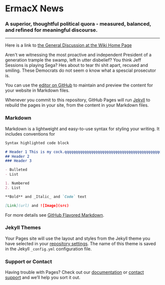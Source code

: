 
# ErmacX News
### A superior, thoughtful political quora - measured, balanced, and refined for meaningful discourse.  
___

Here is a link to [the General Discussion at the Wiki Home Page](https://github.com/ErmacX/ErmacX.github.io/wiki)

Aren't we witnessing the most proactive and independent President of a generation trample the swamp, left in utter disbelief?
You think Jeff Sessions is playing Sega? Hes about to tear thi shit apart, recused and smiling. These Democrats do not seem o know what a spescial prosecutor is.

You can use the [editor on GitHub](https://github.com/ErmacX/ErmacX.github.io/edit/master/index.md) to maintain and preview the content for your website in Markdown files.

Whenever you commit to this repository, GitHub Pages will run [Jekyll](https://jekyllrb.com/) to rebuild the pages in your site, from the content in your Markdown files.

### Markdown

Markdown is a lightweight and easy-to-use syntax for styling your writing. It includes conventions for

```markdown
Syntax highlighted code block

# Header 1 This is my cock.qqqqqqqqqqqqqqqqqqqqqqqqqqqqqqqqqqqqqqqqqqqqqqqqq
## Header 2
### Header 3

- Bulleted
- List

1. Numbered
2. List

**Bold** and _Italic_ and `Code` text

[Link](url) and ![Image](src)
```

For more details see [GitHub Flavored Markdown](https://guides.github.com/features/mastering-markdown/).

### Jekyll Themes

Your Pages site will use the layout and styles from the Jekyll theme you have selected in your [repository settings](https://github.com/ErmacX/ErmacX.github.io/settings). The name of this theme is saved in the Jekyll `_config.yml` configuration file.

### Support or Contact

Having trouble with Pages? Check out our [documentation](https://help.github.com/categories/github-pages-basics/) or [contact support](https://github.com/contact) and we’ll help you sort it out.
